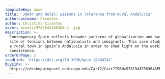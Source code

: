 ```yaml
---
templateKey: book
title: 'Jamón and Halal: Lessons in Tolerance from Rural Andalucía'
authorLastname: Civantos
author: Christina Civantos
cover: assets/9781943208364-1-.jpg
description: >-
  Contemporary Spain reflects broader patterns of globalization and has been the
  site of tensions between nationalists and immigrants. This case study examines
  a rural town in Spain’s Andalucía in order to shed light on the workings of
  coexistence.
orderOnPage: 2
readLink: 'https://doi.org/10.3998/mpub.12404742'
buyLink: >-
  https://cdcshoppingcart.uchicago.edu/Cart2/Cart?ISBN=9781943208364&PRESS=amherst
---
```

